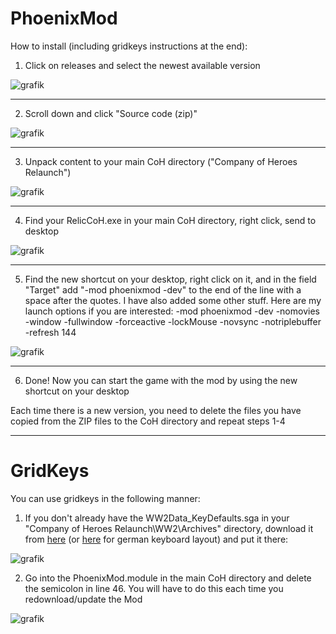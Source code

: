 # PhoenixMod

How to install (including gridkeys instructions at the end):

1. Click on releases and select the newest available version

![grafik](https://user-images.githubusercontent.com/12478713/160440042-a174e054-d25a-4985-8c43-1c0d6147b362.png)


---


2. Scroll down and click "Source code (zip)"

![grafik](https://user-images.githubusercontent.com/12478713/160566242-a15be233-beb7-40fa-90de-d57dfcb2e5f6.png)


---


3. Unpack content to your main CoH directory ("Company of Heroes Relaunch")

![grafik](https://user-images.githubusercontent.com/12478713/160441247-29245530-a4fb-4f99-a89e-f7ad41d78b72.png)


---


4. Find your RelicCoH.exe in your main CoH directory, right click, send to desktop

![grafik](https://user-images.githubusercontent.com/12478713/160441611-e84c3e7d-2100-4a3d-9f23-d4a707afbe14.png)


---


5. Find the new shortcut on your desktop, right click on it, and in the field "Target" add "-mod phoenixmod -dev" to the end of the line with a space after the quotes. 
   I have also added some other stuff. Here are my launch options if you are interested:
   -mod phoenixmod -dev -nomovies -window -fullwindow -forceactive -lockMouse -novsync -notriplebuffer -refresh 144
   
![grafik](https://user-images.githubusercontent.com/12478713/160442715-4cb9f91e-d228-4ca6-97a2-b0f8a2e4ca72.png)


---


6. Done! Now you can start the game with the mod by using the new shortcut on your desktop


Each time there is a new version, you need to delete the files you have copied from the ZIP files to the CoH directory and repeat steps 1-4















---


# GridKeys
You can use gridkeys in the following manner:

1. If you don't already have the WW2Data_KeyDefaults.sga in your "Company of Heroes Relaunch\WW2\Archives" directory,
   download it from [here](https://github.com/Nubb3r/PhoenixMod/files/8417378/WW2Data_KeyDefaults.zip) (or [here](https://github.com/Nubb3r/PhoenixMod/files/8417617/WW2Data_KeyDefaults_de.zip) for german keyboard layout) and put it there:
   
![grafik](https://user-images.githubusercontent.com/12478713/161741018-b3a25ffc-bee1-4249-95a4-ffb77d7e0509.png)

   
2. Go into the PhoenixMod.module in the main CoH directory and delete the semicolon in line 46. You will have to do this each time you redownload/update the Mod

![grafik](https://user-images.githubusercontent.com/12478713/161740515-9f49f85c-1be4-4557-9af0-c0668b81d48c.png)





